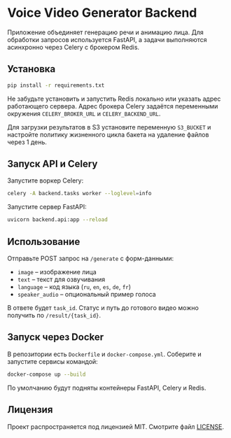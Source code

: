 # Voice Video Generator Backend

Приложение объединяет генерацию речи и анимацию лица. Для обработки запросов используется FastAPI, а задачи выполняются асинхронно через Celery c брокером Redis.

## Установка

```bash
pip install -r requirements.txt
```

Не забудьте установить и запустить Redis локально или указать адрес работающего сервера. Адрес брокера Celery задаётся переменными окружения `CELERY_BROKER_URL` и `CELERY_BACKEND_URL`.

Для загрузки результатов в S3 установите переменную `S3_BUCKET` и настройте политику жизненного цикла бакета на удаление файлов через 1 день.

## Запуск API и Celery

Запустите воркер Celery:

```bash
celery -A backend.tasks worker --loglevel=info
```

Запустите сервер FastAPI:

```bash
uvicorn backend.api:app --reload
```

## Использование

Отправьте POST запрос на `/generate` с форм-данными:

- `image` – изображение лица
- `text` – текст для озвучивания
- `language` – код языка (`ru`, `en`, `es`, `de`, `fr`)
- `speaker_audio` – опциональный пример голоса

В ответе будет `task_id`. Статус и путь до готового видео можно получить по `/result/{task_id}`.

## Запуск через Docker

В репозитории есть `Dockerfile` и `docker-compose.yml`. Соберите и запустите сервисы командой:

```bash
docker-compose up --build
```

По умолчанию будут подняты контейнеры FastAPI, Celery и Redis.

## Лицензия

Проект распространяется под лицензией MIT. Смотрите файл [LICENSE](LICENSE).
